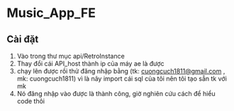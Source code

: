 # Music_App_FE
## Cài đặt
1. Vào trong thư mục api/RetroInstance
2. Thay đổi cái API_host thành ip của máy ae là được
3. chạy lên được rồi thử đăng nhập bằng (tk: cuongcuch1811@gmail.com , mk: cuongcuch1811) vì là nãy import cái sql của tôi nên tôi tạo sẵn tk với mk
4. Nó đăng nhập vào được là thành công, giờ nghiên cứu cách để hiểu code thôi
